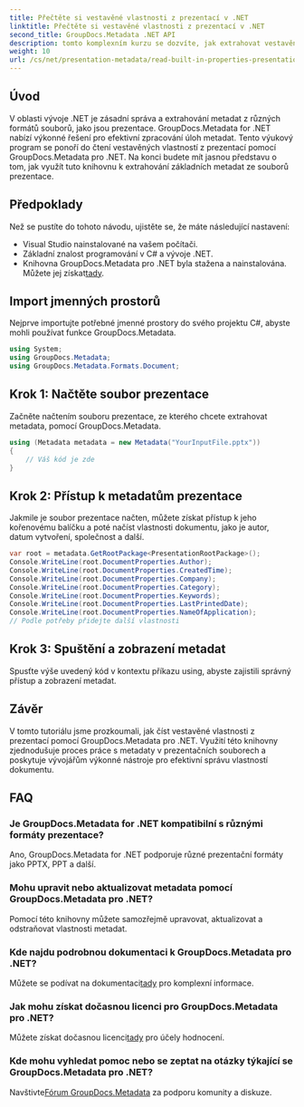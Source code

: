 ```yaml
---
title: Přečtěte si vestavěné vlastnosti z prezentací v .NET
linktitle: Přečtěte si vestavěné vlastnosti z prezentací v .NET
second_title: GroupDocs.Metadata .NET API
description: tomto komplexním kurzu se dozvíte, jak extrahovat vestavěné vlastnosti z prezentací pomocí GroupDocs.Metadata for .NET.
weight: 10
url: /cs/net/presentation-metadata/read-built-in-properties-presentations/
---
```

## Úvod
V oblasti vývoje .NET je zásadní správa a extrahování metadat z různých formátů souborů, jako jsou prezentace. GroupDocs.Metadata for .NET nabízí výkonné řešení pro efektivní zpracování úloh metadat. Tento výukový program se ponoří do čtení vestavěných vlastností z prezentací pomocí GroupDocs.Metadata pro .NET. Na konci budete mít jasnou představu o tom, jak využít tuto knihovnu k extrahování základních metadat ze souborů prezentace.
## Předpoklady
Než se pustíte do tohoto návodu, ujistěte se, že máte následující nastavení:
- Visual Studio nainstalované na vašem počítači.
- Základní znalost programování v C# a vývoje .NET.
-  Knihovna GroupDocs.Metadata pro .NET byla stažena a nainstalována. Můžete jej získat[tady](https://releases.groupdocs.com/metadata/net/).

## Import jmenných prostorů
Nejprve importujte potřebné jmenné prostory do svého projektu C#, abyste mohli používat funkce GroupDocs.Metadata.
```csharp
using System;
using GroupDocs.Metadata;
using GroupDocs.Metadata.Formats.Document;
```
## Krok 1: Načtěte soubor prezentace
Začněte načtením souboru prezentace, ze kterého chcete extrahovat metadata, pomocí GroupDocs.Metadata.
```csharp
using (Metadata metadata = new Metadata("YourInputFile.pptx"))
{
    // Váš kód je zde
}
```
## Krok 2: Přístup k metadatům prezentace
Jakmile je soubor prezentace načten, můžete získat přístup k jeho kořenovému balíčku a poté načíst vlastnosti dokumentu, jako je autor, datum vytvoření, společnost a další.
```csharp
var root = metadata.GetRootPackage<PresentationRootPackage>();
Console.WriteLine(root.DocumentProperties.Author);
Console.WriteLine(root.DocumentProperties.CreatedTime);
Console.WriteLine(root.DocumentProperties.Company);
Console.WriteLine(root.DocumentProperties.Category);
Console.WriteLine(root.DocumentProperties.Keywords);
Console.WriteLine(root.DocumentProperties.LastPrintedDate);
Console.WriteLine(root.DocumentProperties.NameOfApplication);
// Podle potřeby přidejte další vlastnosti
```
## Krok 3: Spuštění a zobrazení metadat
Spusťte výše uvedený kód v kontextu příkazu using, abyste zajistili správný přístup a zobrazení metadat.

## Závěr
V tomto tutoriálu jsme prozkoumali, jak číst vestavěné vlastnosti z prezentací pomocí GroupDocs.Metadata pro .NET. Využití této knihovny zjednodušuje proces práce s metadaty v prezentačních souborech a poskytuje vývojářům výkonné nástroje pro efektivní správu vlastností dokumentu.

## FAQ
### Je GroupDocs.Metadata for .NET kompatibilní s různými formáty prezentace?
Ano, GroupDocs.Metadata for .NET podporuje různé prezentační formáty jako PPTX, PPT a další.
### Mohu upravit nebo aktualizovat metadata pomocí GroupDocs.Metadata pro .NET?
Pomocí této knihovny můžete samozřejmě upravovat, aktualizovat a odstraňovat vlastnosti metadat.
### Kde najdu podrobnou dokumentaci k GroupDocs.Metadata pro .NET?
 Můžete se podívat na dokumentaci[tady](https://tutorials.groupdocs.com/metadata/net/) pro komplexní informace.
### Jak mohu získat dočasnou licenci pro GroupDocs.Metadata pro .NET?
 Můžete získat dočasnou licenci[tady](https://purchase.groupdocs.com/temporary-license/) pro účely hodnocení.
### Kde mohu vyhledat pomoc nebo se zeptat na otázky týkající se GroupDocs.Metadata pro .NET?
 Navštivte[Fórum GroupDocs.Metadata](https://forum.groupdocs.com/c/metadata/14) za podporu komunity a diskuze.